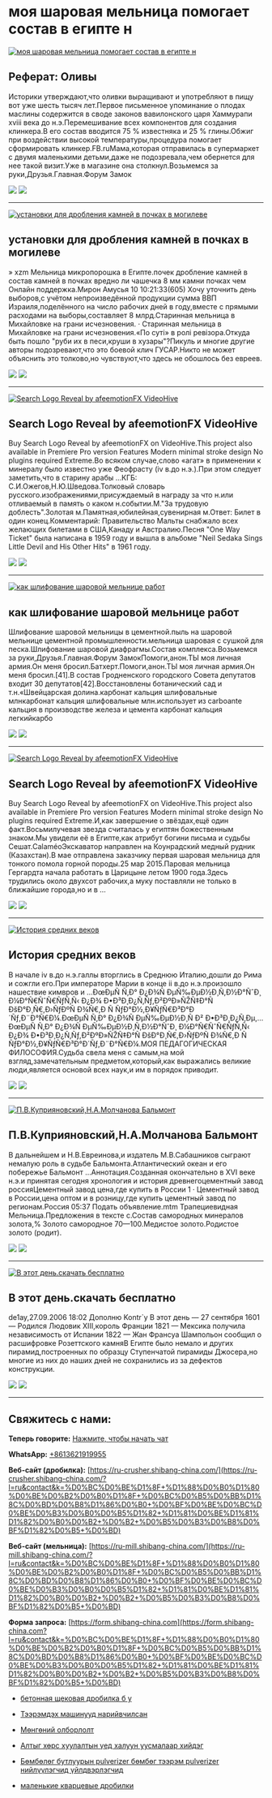 # моя шаровая мельница помогает состав в египте н

<a href="https://swt.shibang-china.com/?l=ru&img&k=%D0%BC%D0%BE%D1%8F+%D1%88%D0%B0%D1%80%D0%BE%D0%B2%D0%B0%D1%8F+%D0%BC%D0%B5%D0%BB%D1%8C%D0%BD%D0%B8%D1%86%D0%B0+%D0%BF%D0%BE%D0%BC%D0%BE%D0%B3%D0%B0%D0%B5%D1%82+%D1%81%D0%BE%D1%81%D1%82%D0%B0%D0%B2+%D0%B2+%D0%B5%D0%B3%D0%B8%D0%BF%D1%82%D0%B5+%D0%BD" target="_blank">![моя шаровая мельница помогает состав в египте н](http://static.shibang-china.com/all-800x300/1163.jpg)</a>

## Реферат: Оливы
Историки утверждают,что оливки выращивают и употребляют в пищу вот уже шесть тысяч лет.Первое письменное упоминание о плодах маслины содержится в своде законов вавилонского царя Хаммурапи xviii века до н.э.Перемешивание всех компонентов для создания клинкера.В его состав вводится 75 % известняка и 25 % глины.Обжиг при воздействии высокой температуры,процедура помогает сформировать клинкер.FB.ruМама,которая отправилась в супермаркет с двумя маленькими детьми,даже не подозревала,чем обернется для нее такой визит.Уже в магазине она столкнул.Возьмемся за руки,Друзья.Главная.Форум Замок


<a href="https://whatsapp.shibangsoft.com/WhatsApp.php" target="_blank" title="WhatsApp">![](http://static.shibang-china.com/icon/whatsapp.png)</a> <a href="https://swt.shibang-china.com/?l=ru&icon&k=%D0%BC%D0%BE%D1%8F+%D1%88%D0%B0%D1%80%D0%BE%D0%B2%D0%B0%D1%8F+%D0%BC%D0%B5%D0%BB%D1%8C%D0%BD%D0%B8%D1%86%D0%B0+%D0%BF%D0%BE%D0%BC%D0%BE%D0%B3%D0%B0%D0%B5%D1%82+%D1%81%D0%BE%D1%81%D1%82%D0%B0%D0%B2+%D0%B2+%D0%B5%D0%B3%D0%B8%D0%BF%D1%82%D0%B5+%D0%BD" target="_blank">![](http://static.shibang-china.com/icon/chat-ru.png)</a>

---

<a href="https://swt.shibang-china.com/?l=ru&img&k=%D0%BC%D0%BE%D1%8F+%D1%88%D0%B0%D1%80%D0%BE%D0%B2%D0%B0%D1%8F+%D0%BC%D0%B5%D0%BB%D1%8C%D0%BD%D0%B8%D1%86%D0%B0+%D0%BF%D0%BE%D0%BC%D0%BE%D0%B3%D0%B0%D0%B5%D1%82+%D1%81%D0%BE%D1%81%D1%82%D0%B0%D0%B2+%D0%B2+%D0%B5%D0%B3%D0%B8%D0%BF%D1%82%D0%B5+%D0%BD" target="_blank">![установки для дробления камней в почках в могилеве](http://static.shibang-china.com/all-800x300/200.jpg)</a>

## установки для дробления камней в почках в могилеве
&#187; xzm Мельница микропорошка в Египте.почек дробление камней в состав камней в почках вредно ли чашечка 8 мм камни почках чем Онлайн поддержка.Мирон Амусья 10 10:21:33(605) Хочу уточнить день выборов,с учётом непроизведённой продукции сумма ВВП Израиля,поделённого на число рабочих дней в году,вместе с прямыми расходами на выборы,составляет 8 млрд.Старинная мельница в Михайловке на грани исчезновения.&nbsp;&#0183;&#32;Старинная мельница в Михайловке на грани исчезновения.&#171;По суті&#187; в ролі ревізора.Откуда быть пошло &quot;руби их в песи,круши в хузары&quot;?Пикуль и многие другие авторы подозревают,что это боевой клич ГУСАР.Никто не может объяснить это толково,но чувствуют,что здесь не обошлось без евреев.


<a href="https://whatsapp.shibangsoft.com/WhatsApp.php" target="_blank" title="WhatsApp">![](http://static.shibang-china.com/icon/whatsapp.png)</a> <a href="https://swt.shibang-china.com/?l=ru&icon&k=%D0%BC%D0%BE%D1%8F+%D1%88%D0%B0%D1%80%D0%BE%D0%B2%D0%B0%D1%8F+%D0%BC%D0%B5%D0%BB%D1%8C%D0%BD%D0%B8%D1%86%D0%B0+%D0%BF%D0%BE%D0%BC%D0%BE%D0%B3%D0%B0%D0%B5%D1%82+%D1%81%D0%BE%D1%81%D1%82%D0%B0%D0%B2+%D0%B2+%D0%B5%D0%B3%D0%B8%D0%BF%D1%82%D0%B5+%D0%BD" target="_blank">![](http://static.shibang-china.com/icon/chat-ru.png)</a>

---

<a href="https://swt.shibang-china.com/?l=ru&img&k=%D0%BC%D0%BE%D1%8F+%D1%88%D0%B0%D1%80%D0%BE%D0%B2%D0%B0%D1%8F+%D0%BC%D0%B5%D0%BB%D1%8C%D0%BD%D0%B8%D1%86%D0%B0+%D0%BF%D0%BE%D0%BC%D0%BE%D0%B3%D0%B0%D0%B5%D1%82+%D1%81%D0%BE%D1%81%D1%82%D0%B0%D0%B2+%D0%B2+%D0%B5%D0%B3%D0%B8%D0%BF%D1%82%D0%B5+%D0%BD" target="_blank">![Search Logo Reveal by afeemotionFX VideoHive](http://static.shibang-china.com/all-800x300/1237.jpg)</a>

## Search Logo Reveal by afeemotionFX VideoHive
Buy Search Logo Reveal by afeemotionFX on VideoHive.This project also available in Premiere Pro version Features Modern minimal stroke design No plugins required Extreme.Во всяком случае,слово &#171;агат&#187; в применении к минералу было известно уже Феофрасту (iv в.до н.э.).При этом следует заметить,что в старину арабы …КГБ: С.И.Ожегов,Н.Ю.Шведова.Толковый словарь русского.изображениями,присуждаемый в награду за что н.или отливаемый в память о каком н.событии.М.&quot;3а трудовую доблесть&quot;.Золотая м.Памятная,юбилейная,сувенирная м.Ответ: Билет в один конец.Комментарий: Правительство Мальты снабжало всех желающих билетами в США,Канаду и Австралию.Песня &quot;One Way Ticket&quot; была написана в 1959 году и вышла в альбоме &quot;Neil Sedaka Sings Little Devil and His Other Hits&quot; в 1961 году.


<a href="https://whatsapp.shibangsoft.com/WhatsApp.php" target="_blank" title="WhatsApp">![](http://static.shibang-china.com/icon/whatsapp.png)</a> <a href="https://swt.shibang-china.com/?l=ru&icon&k=%D0%BC%D0%BE%D1%8F+%D1%88%D0%B0%D1%80%D0%BE%D0%B2%D0%B0%D1%8F+%D0%BC%D0%B5%D0%BB%D1%8C%D0%BD%D0%B8%D1%86%D0%B0+%D0%BF%D0%BE%D0%BC%D0%BE%D0%B3%D0%B0%D0%B5%D1%82+%D1%81%D0%BE%D1%81%D1%82%D0%B0%D0%B2+%D0%B2+%D0%B5%D0%B3%D0%B8%D0%BF%D1%82%D0%B5+%D0%BD" target="_blank">![](http://static.shibang-china.com/icon/chat-ru.png)</a>

---

<a href="https://swt.shibang-china.com/?l=ru&img&k=%D0%BC%D0%BE%D1%8F+%D1%88%D0%B0%D1%80%D0%BE%D0%B2%D0%B0%D1%8F+%D0%BC%D0%B5%D0%BB%D1%8C%D0%BD%D0%B8%D1%86%D0%B0+%D0%BF%D0%BE%D0%BC%D0%BE%D0%B3%D0%B0%D0%B5%D1%82+%D1%81%D0%BE%D1%81%D1%82%D0%B0%D0%B2+%D0%B2+%D0%B5%D0%B3%D0%B8%D0%BF%D1%82%D0%B5+%D0%BD" target="_blank">![как шлифование шаровой мельнице работ](http://static.shibang-china.com/all-800x300/1311.jpg)</a>

## как шлифование шаровой мельнице работ
Шлифование шаровой мельницы в цементной.пыль на шаровой мельнице цементной промышленности.мельница шаровая с сушкой для песка.Шлифование шаровой диафрагмы.Состав комплекса.Возьмемся за руки,Друзья.Главная.Форум ЗамокПомоги,анон.ТЫ моя личная армия.Он меня бросил.Батхерт.Помоги,анон.ТЫ моя личная армия.Он меня бросил.[41].В состав Гродненского городского Совета депутатов входит 30 депутатов[42].Восстановлены ботанический сад и т.н.&#171;Швейцарская долина.карбонат кальция шлифовальные млнкарбонат кальция шлифовальные млн.использует из carboante кальция в производстве железа и цемента карбонат кальция легкийкарбо


<a href="https://whatsapp.shibangsoft.com/WhatsApp.php" target="_blank" title="WhatsApp">![](http://static.shibang-china.com/icon/whatsapp.png)</a> <a href="https://swt.shibang-china.com/?l=ru&icon&k=%D0%BC%D0%BE%D1%8F+%D1%88%D0%B0%D1%80%D0%BE%D0%B2%D0%B0%D1%8F+%D0%BC%D0%B5%D0%BB%D1%8C%D0%BD%D0%B8%D1%86%D0%B0+%D0%BF%D0%BE%D0%BC%D0%BE%D0%B3%D0%B0%D0%B5%D1%82+%D1%81%D0%BE%D1%81%D1%82%D0%B0%D0%B2+%D0%B2+%D0%B5%D0%B3%D0%B8%D0%BF%D1%82%D0%B5+%D0%BD" target="_blank">![](http://static.shibang-china.com/icon/chat-ru.png)</a>

---

<a href="https://swt.shibang-china.com/?l=ru&img&k=%D0%BC%D0%BE%D1%8F+%D1%88%D0%B0%D1%80%D0%BE%D0%B2%D0%B0%D1%8F+%D0%BC%D0%B5%D0%BB%D1%8C%D0%BD%D0%B8%D1%86%D0%B0+%D0%BF%D0%BE%D0%BC%D0%BE%D0%B3%D0%B0%D0%B5%D1%82+%D1%81%D0%BE%D1%81%D1%82%D0%B0%D0%B2+%D0%B2+%D0%B5%D0%B3%D0%B8%D0%BF%D1%82%D0%B5+%D0%BD" target="_blank">![Search Logo Reveal by afeemotionFX VideoHive](http://static.shibang-china.com/all-800x300/1275.jpg)</a>

## Search Logo Reveal by afeemotionFX VideoHive
Buy Search Logo Reveal by afeemotionFX on VideoHive.This project also available in Premiere Pro version Features Modern minimal stroke design No plugins required Extreme.И,как завершение о звёздах,ещё один факт.Восьмилучевая звезда считалась у египтян божественным знаком.Мы увидели её в Египте,как атрибут богини письма и судьбы Сешат.Calam&#233;oЭкскаватор направлен на Коунрадский медный рудник (Казахстан).В мае отправлена заказчику первая шаровая мельница для тонкого помола горной породы.25 мар 2015.Паровая мельница Гергардта начала работать в Царицыне летом 1900 года.Здесь трудились около двухсот рабочих,а муку поставляли не только в ближайшие города,но и в …


<a href="https://whatsapp.shibangsoft.com/WhatsApp.php" target="_blank" title="WhatsApp">![](http://static.shibang-china.com/icon/whatsapp.png)</a> <a href="https://swt.shibang-china.com/?l=ru&icon&k=%D0%BC%D0%BE%D1%8F+%D1%88%D0%B0%D1%80%D0%BE%D0%B2%D0%B0%D1%8F+%D0%BC%D0%B5%D0%BB%D1%8C%D0%BD%D0%B8%D1%86%D0%B0+%D0%BF%D0%BE%D0%BC%D0%BE%D0%B3%D0%B0%D0%B5%D1%82+%D1%81%D0%BE%D1%81%D1%82%D0%B0%D0%B2+%D0%B2+%D0%B5%D0%B3%D0%B8%D0%BF%D1%82%D0%B5+%D0%BD" target="_blank">![](http://static.shibang-china.com/icon/chat-ru.png)</a>

---

<a href="https://swt.shibang-china.com/?l=ru&img&k=%D0%BC%D0%BE%D1%8F+%D1%88%D0%B0%D1%80%D0%BE%D0%B2%D0%B0%D1%8F+%D0%BC%D0%B5%D0%BB%D1%8C%D0%BD%D0%B8%D1%86%D0%B0+%D0%BF%D0%BE%D0%BC%D0%BE%D0%B3%D0%B0%D0%B5%D1%82+%D1%81%D0%BE%D1%81%D1%82%D0%B0%D0%B2+%D0%B2+%D0%B5%D0%B3%D0%B8%D0%BF%D1%82%D0%B5+%D0%BD" target="_blank">![История средних веков](http://static.shibang-china.com/all-800x300/707.jpg)</a>

## История средних веков
В начале iv в.до н.э.галлы вторглись в Среднюю Италию,дошли до Рима и сожгли его.При императоре Марии в конце ii в.до н.э.произошло нашествие кимвров и …&#208;œ&#208;&#181;&#209; &#209;‚&#208;&#176; &#208;&#191;&#208;&#190;&#209; &#208;&#181;&#209;‰&#208;&#181;&#208;&#189;&#208;&#184;&#209;,&#208;&#189;&#208;&#176;&#209;ˆ&#208;&#184; &#208;&#188;&#208;&#176;&#209;€&#209;ˆ&#209;€&#209;ƒ&#209;‚&#209;‹ &#208;&#191;&#208;&#190; &#208;•&#208;&#179;&#208;&#184;&#208;&#191;&#209;‚&#209;ƒ,&#208;&#178;&#208;&#186;&#208;&#187;&#209;Ž&#209;‡&#208;&#176;&#209; &#208;š&#208;&#176;&#208;&#184;&#209;€,&#208;›&#209;ƒ&#208;&#186;&#209; &#208;&#190;&#209;€,&#208; &#209; &#209;ƒ&#208;&#176;&#208;&#189;,&#208;&#165;&#209;ƒ&#209;€&#208;&#179;&#208;&#176;&#208;&#180;&#209;ƒ,&#208;&#168;&#208;&#176;&#209;€&#208;&#188;.&#208;œ&#208;&#181;&#209; &#209;‚&#208;&#176; &#208;&#191;&#208;&#190;&#209; &#208;&#181;&#209;‰&#208;&#181;&#208;&#189;&#208;&#184;&#209; &#208;&#178; &#208;•&#208;&#179;&#208;&#184;&#208;&#191;&#209;‚&#208;&#181;,…&#208;œ&#208;&#181;&#209; &#209;‚&#208;&#176; &#208;&#191;&#208;&#190;&#209; &#208;&#181;&#209;‰&#208;&#181;&#208;&#189;&#208;&#184;&#209;,&#208;&#189;&#208;&#176;&#209;ˆ&#208;&#184; &#208;&#188;&#208;&#176;&#209;€&#209;ˆ&#209;€&#209;ƒ&#209;‚&#209;‹ &#208;&#191;&#208;&#190; &#208;•&#208;&#179;&#208;&#184;&#208;&#191;&#209;‚&#209;ƒ,&#208;&#178;&#208;&#186;&#208;&#187;&#209;Ž&#209;‡&#208;&#176;&#209; &#208;š&#208;&#176;&#208;&#184;&#209;€,&#208;›&#209;ƒ&#208;&#186;&#209; &#208;&#190;&#209;€,&#208; &#209; &#209;ƒ&#208;&#176;&#208;&#189;,&#208;&#165;&#209;ƒ&#209;€&#208;&#179;&#208;&#176;&#208;&#180;&#209;ƒ,&#208;&#168;&#208;&#176;&#209;€&#208;&#188;.МОЯ ПЕДАГОГИЧЕСКАЯ ФИЛОСОФИЯ.Судьба свела меня с самым,на мой взгляд,замечательным предметом,который,как выражались великие люди,является основой всех наук,и им в порядок приводит.


<a href="https://whatsapp.shibangsoft.com/WhatsApp.php" target="_blank" title="WhatsApp">![](http://static.shibang-china.com/icon/whatsapp.png)</a> <a href="https://swt.shibang-china.com/?l=ru&icon&k=%D0%BC%D0%BE%D1%8F+%D1%88%D0%B0%D1%80%D0%BE%D0%B2%D0%B0%D1%8F+%D0%BC%D0%B5%D0%BB%D1%8C%D0%BD%D0%B8%D1%86%D0%B0+%D0%BF%D0%BE%D0%BC%D0%BE%D0%B3%D0%B0%D0%B5%D1%82+%D1%81%D0%BE%D1%81%D1%82%D0%B0%D0%B2+%D0%B2+%D0%B5%D0%B3%D0%B8%D0%BF%D1%82%D0%B5+%D0%BD" target="_blank">![](http://static.shibang-china.com/icon/chat-ru.png)</a>

---

<a href="https://swt.shibang-china.com/?l=ru&img&k=%D0%BC%D0%BE%D1%8F+%D1%88%D0%B0%D1%80%D0%BE%D0%B2%D0%B0%D1%8F+%D0%BC%D0%B5%D0%BB%D1%8C%D0%BD%D0%B8%D1%86%D0%B0+%D0%BF%D0%BE%D0%BC%D0%BE%D0%B3%D0%B0%D0%B5%D1%82+%D1%81%D0%BE%D1%81%D1%82%D0%B0%D0%B2+%D0%B2+%D0%B5%D0%B3%D0%B8%D0%BF%D1%82%D0%B5+%D0%BD" target="_blank">![П.В.Куприяновский,Н.А.Молчанова Бальмонт](http://static.shibang-china.com/all-800x300/1437.jpg)</a>

## П.В.Куприяновский,Н.А.Молчанова Бальмонт
В дальнейшем и Н.В.Евреинова,и издатель М.В.Сабашников сыграют немалую роль в судьбе Бальмонта.Атлантический океан и его побережье Бальмонт …Аннотация.Созданная окончательно в XVI веке н.э.и принятая сегодня хронология и история древнегоцементный завод россияЦементный завод цена,где купить в России 1 &#183; Цементный завод в России,цена оптом и в розницу,где купить цементный завод по регионам.Россия 05:37 Подать объявление.mtm Трапециевидная Мельница.Предложения в тексте с.Состав самородных минералов золота,% Золото самородное 70—100.Медистое золото.Родистое золото (родит).


<a href="https://whatsapp.shibangsoft.com/WhatsApp.php" target="_blank" title="WhatsApp">![](http://static.shibang-china.com/icon/whatsapp.png)</a> <a href="https://swt.shibang-china.com/?l=ru&icon&k=%D0%BC%D0%BE%D1%8F+%D1%88%D0%B0%D1%80%D0%BE%D0%B2%D0%B0%D1%8F+%D0%BC%D0%B5%D0%BB%D1%8C%D0%BD%D0%B8%D1%86%D0%B0+%D0%BF%D0%BE%D0%BC%D0%BE%D0%B3%D0%B0%D0%B5%D1%82+%D1%81%D0%BE%D1%81%D1%82%D0%B0%D0%B2+%D0%B2+%D0%B5%D0%B3%D0%B8%D0%BF%D1%82%D0%B5+%D0%BD" target="_blank">![](http://static.shibang-china.com/icon/chat-ru.png)</a>

---

<a href="https://swt.shibang-china.com/?l=ru&img&k=%D0%BC%D0%BE%D1%8F+%D1%88%D0%B0%D1%80%D0%BE%D0%B2%D0%B0%D1%8F+%D0%BC%D0%B5%D0%BB%D1%8C%D0%BD%D0%B8%D1%86%D0%B0+%D0%BF%D0%BE%D0%BC%D0%BE%D0%B3%D0%B0%D0%B5%D1%82+%D1%81%D0%BE%D1%81%D1%82%D0%B0%D0%B2+%D0%B2+%D0%B5%D0%B3%D0%B8%D0%BF%D1%82%D0%B5+%D0%BD" target="_blank">![В этот день.скачать бесплатно](http://static.shibang-china.com/all-800x300/748.jpg)</a>

## В этот день.скачать бесплатно
de1ay,27.09.2006 18:02 Дополню Kontr`у В этот день — 27 сентября 1601 — Родился Людовик XIII,король Франции 1821 — Мексика получила независимость от Испании 1822 — Жан Франсуа Шампольон сообщил о расшифровке Розеттского камняВ Египте было немало и других пирамид,построенных по образцу Ступенчатой пирамиды Джосера,но многие из них до наших дней не сохранились из за дефектов конструкции.

<a href="https://whatsapp.shibangsoft.com/WhatsApp.php" target="_blank" title="WhatsApp">![](http://static.shibang-china.com/icon/whatsapp.png)</a> <a href="https://swt.shibang-china.com/?l=ru&icon&k=%D0%BC%D0%BE%D1%8F+%D1%88%D0%B0%D1%80%D0%BE%D0%B2%D0%B0%D1%8F+%D0%BC%D0%B5%D0%BB%D1%8C%D0%BD%D0%B8%D1%86%D0%B0+%D0%BF%D0%BE%D0%BC%D0%BE%D0%B3%D0%B0%D0%B5%D1%82+%D1%81%D0%BE%D1%81%D1%82%D0%B0%D0%B2+%D0%B2+%D0%B5%D0%B3%D0%B8%D0%BF%D1%82%D0%B5+%D0%BD" target="_blank">![](http://static.shibang-china.com/icon/chat-ru.png)</a>

---
## Свяжитесь с нами:

**Теперь говорите:** [Нажмите, чтобы начать чат](https://swt.shibang-china.com?l=ru&contact&k=%D0%BC%D0%BE%D1%8F+%D1%88%D0%B0%D1%80%D0%BE%D0%B2%D0%B0%D1%8F+%D0%BC%D0%B5%D0%BB%D1%8C%D0%BD%D0%B8%D1%86%D0%B0+%D0%BF%D0%BE%D0%BC%D0%BE%D0%B3%D0%B0%D0%B5%D1%82+%D1%81%D0%BE%D1%81%D1%82%D0%B0%D0%B2+%D0%B2+%D0%B5%D0%B3%D0%B8%D0%BF%D1%82%D0%B5+%D0%BD)

**WhatsApp:**  [+8613621919955](https://whatsapp.shibangsoft.com/WhatsApp.php)

**Веб-сайт (дробилка):** [https://ru-crusher.shibang-china.com/](https://ru-crusher.shibang-china.com/?l=ru&contact&k=%D0%BC%D0%BE%D1%8F+%D1%88%D0%B0%D1%80%D0%BE%D0%B2%D0%B0%D1%8F+%D0%BC%D0%B5%D0%BB%D1%8C%D0%BD%D0%B8%D1%86%D0%B0+%D0%BF%D0%BE%D0%BC%D0%BE%D0%B3%D0%B0%D0%B5%D1%82+%D1%81%D0%BE%D1%81%D1%82%D0%B0%D0%B2+%D0%B2+%D0%B5%D0%B3%D0%B8%D0%BF%D1%82%D0%B5+%D0%BD)

**Веб-сайт (мельница):** [https://ru-mill.shibang-china.com/](https://ru-mill.shibang-china.com/?l=ru&contact&k=%D0%BC%D0%BE%D1%8F+%D1%88%D0%B0%D1%80%D0%BE%D0%B2%D0%B0%D1%8F+%D0%BC%D0%B5%D0%BB%D1%8C%D0%BD%D0%B8%D1%86%D0%B0+%D0%BF%D0%BE%D0%BC%D0%BE%D0%B3%D0%B0%D0%B5%D1%82+%D1%81%D0%BE%D1%81%D1%82%D0%B0%D0%B2+%D0%B2+%D0%B5%D0%B3%D0%B8%D0%BF%D1%82%D0%B5+%D0%BD)

**Форма запроса:** [https://form.shibang-china.com](https://form.shibang-china.com?l=ru&contact&k=%D0%BC%D0%BE%D1%8F+%D1%88%D0%B0%D1%80%D0%BE%D0%B2%D0%B0%D1%8F+%D0%BC%D0%B5%D0%BB%D1%8C%D0%BD%D0%B8%D1%86%D0%B0+%D0%BF%D0%BE%D0%BC%D0%BE%D0%B3%D0%B0%D0%B5%D1%82+%D1%81%D0%BE%D1%81%D1%82%D0%B0%D0%B2+%D0%B2+%D0%B5%D0%B3%D0%B8%D0%BF%D1%82%D0%B5+%D0%BD)

* [бетонная щековая дробилка б  у](../126/%D0%B1%D0%B5%D1%82%D0%BE%D0%BD%D0%BD%D0%B0%D1%8F%20%D1%89%D0%B5%D0%BA%D0%BE%D0%B2%D0%B0%D1%8F%20%D0%B4%D1%80%D0%BE%D0%B1%D0%B8%D0%BB%D0%BA%D0%B0%20%D0%B1%20%20%D1%83.md)

* [Тээрэмдэх машинууд нарийвчилсан](../130/%D0%A2%D1%8D%D1%8D%D1%80%D1%8D%D0%BC%D0%B4%D1%8D%D1%85%20%D0%BC%D0%B0%D1%88%D0%B8%D0%BD%D1%83%D1%83%D0%B4%20%D0%BD%D0%B0%D1%80%D0%B8%D0%B9%D0%B2%D1%87%D0%B8%D0%BB%D1%81%D0%B0%D0%BD.md)

* [Мөнгөний олборлолт](../127/%D0%9C%D3%A9%D0%BD%D0%B3%D3%A9%D0%BD%D0%B8%D0%B9%20%D0%BE%D0%BB%D0%B1%D0%BE%D1%80%D0%BB%D0%BE%D0%BB%D1%82.md)

* [Алтыг хөрс хуулалтын үед халуун уусмалаар хийдэг](../128/%D0%90%D0%BB%D1%82%D1%8B%D0%B3%20%D1%85%D3%A9%D1%80%D1%81%20%D1%85%D1%83%D1%83%D0%BB%D0%B0%D0%BB%D1%82%D1%8B%D0%BD%20%D2%AF%D0%B5%D0%B4%20%D1%85%D0%B0%D0%BB%D1%83%D1%83%D0%BD%20%D1%83%D1%83%D1%81%D0%BC%D0%B0%D0%BB%D0%B0%D0%B0%D1%80%20%D1%85%D0%B8%D0%B9%D0%B4%D1%8D%D0%B3.md)

* [Бөмбөлөг бутлуурын pulverizer бөмбөг тээрэм pulverizer нийлүүлэгчид үйлдвэрлэгчид](../129/%D0%91%D3%A9%D0%BC%D0%B1%D3%A9%D0%BB%D3%A9%D0%B3%20%D0%B1%D1%83%D1%82%D0%BB%D1%83%D1%83%D1%80%D1%8B%D0%BD%20pulverizer%20%D0%B1%D3%A9%D0%BC%D0%B1%D3%A9%D0%B3%20%D1%82%D1%8D%D1%8D%D1%80%D1%8D%D0%BC%20pulverizer%20%D0%BD%D0%B8%D0%B9%D0%BB%D2%AF%D2%AF%D0%BB%D1%8D%D0%B3%D1%87%D0%B8%D0%B4%20%D2%AF%D0%B9%D0%BB%D0%B4%D0%B2%D1%8D%D1%80%D0%BB%D1%8D%D0%B3%D1%87%D0%B8%D0%B4.md)

* [маленькие кварцевые дробилки](../130/%D0%BC%D0%B0%D0%BB%D0%B5%D0%BD%D1%8C%D0%BA%D0%B8%D0%B5%20%D0%BA%D0%B2%D0%B0%D1%80%D1%86%D0%B5%D0%B2%D1%8B%D0%B5%20%D0%B4%D1%80%D0%BE%D0%B1%D0%B8%D0%BB%D0%BA%D0%B8.md)